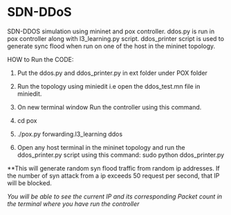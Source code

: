 # SDN-DDoS
SDN-DDOS simulation using mininet and pox controller. ddos.py is run in pox controller along with l3_learning.py script. 
ddos_printer script is used to generate sync flood when run on one of the host in the mininet topology.

HOW to Run the CODE:

1. Put the ddos.py and ddos_printer.py in ext folder under POX folder

2. Run the topology using miniedit i.e open the ddos_test.mn file in miniedit.

3. On new terminal window Run the controller using this command. 

4. cd pox

5. ./pox.py forwarding.l3_learning ddos

6. Open any host terminal in the mininet topology and run the ddos_printer.py script using this command: sudo python ddos_printer.py

**This will generate random syn flood traffic from random ip addresses. If the number of syn attack from a ip exceeds 50 request per second, that IP will be blocked.

*You will be able to see the current IP and its corresponding Packet count in the terminal where you have run the controller*

